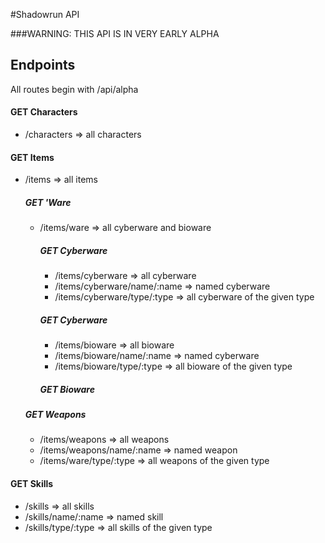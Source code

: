 #Shadowrun API

###WARNING: THIS API IS IN VERY EARLY ALPHA

## Endpoints

All routes begin with /api/alpha

#### GET Characters

* /characters => all characters

#### GET Items

* /items => all items

  ##### GET 'Ware

  * /items/ware => all cyberware and bioware

    ##### GET Cyberware

    * /items/cyberware => all cyberware
    * /items/cyberware/name/:name => named cyberware
    * /items/cyberware/type/:type => all cyberware of the given type

    ##### GET Cyberware

    * /items/bioware => all bioware
    * /items/bioware/name/:name => named cyberware
    * /items/bioware/type/:type => all bioware of the given type

    ##### GET Bioware

  ##### GET Weapons

  * /items/weapons => all weapons
  * /items/weapons/name/:name => named weapon
  * /items/ware/type/:type => all weapons of the given type

#### GET Skills

* /skills => all skills
* /skills/name/:name => named skill
* /skills/type/:type => all skills of the given type
